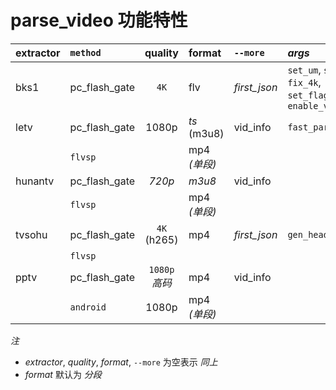 <!-- features.md, parse_video/doc/
   - language: Chinese (zh_cn) 
  -->

# parse_video 功能特性

| extractor | `method` | quality | format | `--more` | *args* |     |
| :-------- | :------- | :-----: | :----- | :------- |:------ | :-- |
| bks1      | pc_flash_gate | `4K`          | flv         | *first_json* | `set_um`, `set_vv`, `fix_4k`, <br /> `set_flag_v`, `enable_vv_error` | (w) | 
| letv      | pc_flash_gate | 1080p         | *ts* (m3u8) | vid_info     | `fast_parse` | |
|           | `flvsp`       |               | mp4 *(单段)* |              | | |
| hunantv   | pc_flash_gate | *720p*        | *m3u8*      | vid_info     | | |
|           | `flvsp`       |               | mp4 *(单段)* |              | | |
| tvsohu    | pc_flash_gate | `4K` (h265)   | mp4         | *first_json* | `gen_header` | 下载方式 `pv_tvsohu_http` |
|           | `flvsp`       |               |             |              | | |
| pptv      | pc_flash_gate | `1080p` *高码* | mp4         | vid_info     | | |
|           | `android`     | 1080p         | mp4 *(单段)* |              | | |

*注*

+ *extractor*, *quality*, *format*, `--more` 为空表示 *同上*
+ *format* 默认为 *分段*


<!-- end features.md -->


